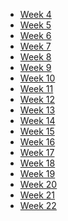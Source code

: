 - <a href="./Week%204/week4.md" target="_blank">Week 4</a>
- <a href="./Week%205/week5.md" target="_blank">Week 5</a>
- <a href="./Week%206/week6.md" target="_blank">Week 6</a>
- <a href="./Week%207/week7.md" target="_blank">Week 7</a>
- <a href="./Week%208/week8.md" target="_blank">Week 8</a>
- <a href="./Week%209/week9.md" target="_blank">Week 9</a>
- <a href="./Week%2010/week10.md" target="_blank">Week 10</a>
- <a href="./Week%2011/week11.md" target="_blank">Week 11</a>
- <a href="./Week%2012/week12.md" target="_blank">Week 12</a>
- <a href="./Week%2013/week13.md" target="_blank">Week 13</a>
- <a href="./Week%2014/week14.md" target="_blank">Week 14</a>
- <a href="./Week%2015/week15.md" target="_blank">Week 15</a>
- <a href="./Week%2016/week16.md" target="_blank">Week 16</a>
- <a href="./Week%2016/week17.md" target="_blank">Week 17</a>
- <a href="./Week%2018/week18.md" target="_blank">Week 18</a>
- <a href="./Week%2019/week19.md" target="_blank">Week 19</a>
- <a href="./Week%2020/week20.md" target="_blank">Week 20</a>
- <a href="./Week%2021/week21.md" target="_blank">Week 21</a>
- <a href="./Week%2022/week22.md" target="_blank">Week 22</a>
